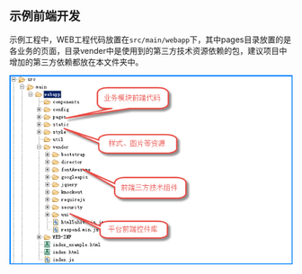 ## 示例前端开发

示例工程中，WEB工程代码放置在`src/main/webapp`下，其中pages目录放置的是各业务的页面，目录vender中是使用到的第三方技术资源依赖的包，建议项目中增加的第三方依赖都放在本文件夹中。  

![](/img/image014.jpg)
